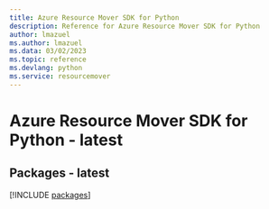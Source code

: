 ```yaml
---
title: Azure Resource Mover SDK for Python
description: Reference for Azure Resource Mover SDK for Python
author: lmazuel
ms.author: lmazuel
ms.data: 03/02/2023
ms.topic: reference
ms.devlang: python
ms.service: resourcemover
---
```

# Azure Resource Mover SDK for Python - latest
## Packages - latest
[!INCLUDE [packages](resource-mover-index.md)]